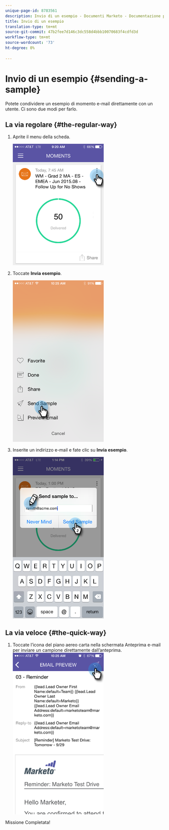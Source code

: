 ```yaml
---
unique-page-id: 8783561
description: Invio di un esempio - Documenti Marketo - Documentazione prodotto
title: Invio di un esempio
translation-type: tm+mt
source-git-commit: 47b2fee7d146c3dc558d4bbb10070683f4cdfd3d
workflow-type: tm+mt
source-wordcount: '73'
ht-degree: 0%

---
```



# Invio di un esempio {#sending-a-sample}

Potete condividere un esempio di momento e-mail direttamente con un utente. Ci sono due modi per farlo.

## La via regolare {#the-regular-way}

1. Aprite il menu della scheda.

   ![](assets/image2015-7-14-16-3a44-3a7.png)

1. Toccate **Invia esempio**.

   ![](assets/image2015-7-14-16-3a40-3a54.png)

1. Inserite un indirizzo e-mail e fate clic su **Invia esempio**.

   ![](assets/image2015-7-14-17-3a2-3a32.png)

## La via veloce {#the-quick-way}

1. Toccate l’icona del piano aereo carta nella schermata Anteprima e-mail per inviare un campione direttamente dall’anteprima.\
   ![](assets/image2015-9-25-10-3a28-3a47.png)

Missione Completata!
